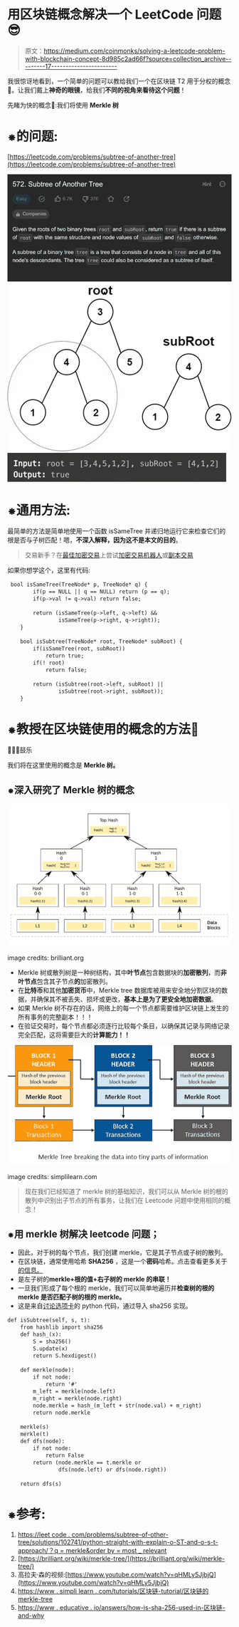 # 用区块链概念解决一个 LeetCode 问题😎

> 原文：<https://medium.com/coinmonks/solving-a-leetcode-problem-with-blockchain-concept-8d985c2ad66f?source=collection_archive---------17----------------------->

我很惊讶地看到，一个简单的问题可以教给我们一个在区块链 T2 用于分权的概念🤯。让我们戴上**神奇的眼镜**，给我们**不同的视角来看待这个问题**！

先睹为快的概念🤫:我们将使用 **Merkle 树**

# ⁕的问题:

[https://leetcode.com/problems/subtree-of-another-tree](https://leetcode.com/problems/subtree-of-another-tree)

![](img/04a514ebdfb1954805e721a3486b6710.png)![](img/4bf49b29ca47b623fedde293334a97fa.png)![](img/cebaa749f38a8f3b366a169a9c58b850.png)

# ⁕通用方法:

最简单的方法是简单地使用一个函数 isSameTree 并递归地运行它来检查它们的根是否与子树匹配！嗯，**不深入解释，因为这不是本文的目的**。

> 交易新手？在[最佳加密交易](/coinmonks/crypto-exchange-dd2f9d6f3769)上尝试[加密交易机器人](/coinmonks/crypto-trading-bot-c2ffce8acb2a)或[副本交易](/coinmonks/top-10-crypto-copy-trading-platforms-for-beginners-d0c37c7d698c)

如果你想学这个，这里有代码:

```
 bool isSameTree(TreeNode* p, TreeNode* q) {
        if(p == NULL || q == NULL) return (p == q);
        if(p->val != q->val) return false;

        return (isSameTree(p->left, q->left) && 
                isSameTree(p->right, q->right));
    }

    bool isSubtree(TreeNode* root, TreeNode* subRoot) {
        if(isSameTree(root, subRoot)) 
            return true;
        if(! root) 
            return false;

        return (isSubtree(root->left, subRoot) ||
                isSubtree(root->right, subRoot));
    }
```

# ⁕教授在区块链使用的概念的方法💙

🥁🥁🥁鼓乐

我们将在这里使用的概念是 **Merkle 树。**

## ⁕深入研究了 Merkle 树的概念

![](img/3c6fb220af328370a790d9ccab71b7ad.png)

image credits: brilliant.org

*   Merkle 树或散列树是一种树结构，其中**叶节点**包含数据块的**加密散列**，而**非叶节点**包含其子节点**的**加密散列。
*   在**比特币**和其他**加密货币**中，Merkle tree 数据库被用来安全地分割区块的数据，并确保其不被丢失、损坏或更改，**基本上是为了更安全地加密数据**。
*   如果 Merkle 树不存在的话，网络上的每一个节点都需要维护区块链上发生的所有事务的完整副本！！！
*   在验证交易时，每个节点都必须逐行比较每个条目，以确保其记录与网络记录完全匹配，这将需要巨大的**计算能力！！**

![](img/4617e58db7c9d3b5db6a2ce0cd60494c.png)

image credits: simplilearn.com

> 现在我们已经知道了 merkle 树的基础知识，我们可以从 Merkle 树的根的散列中识别出子节点的所有事务，让我们在 Leetcode 问题中使用相同的概念！

## ⁕用 merkle 树解决 leetcode 问题；

*   因此，对于树的每个节点，我们创建 merkle，它是其子节点或子树的散列。
*   在区块链，通常使用哈希 **SHA256** ，这是一个**密码**哈希。点击查看更多关于[的信息。](https://www.educative.io/answers/how-is-sha-256-used-in-blockchain-and-why)
*   是左子树的**merkle+根的值+右子树的 merkle 的串联！**
*   一旦我们形成了每个根的 merkle，我们可以简单地遍历并**检查树的根的 merkle 是否匹配子树的根的 merkle。**
*   这是来自[讨论选项卡](https://leetcode.com/problems/subtree-of-another-tree/solutions/102741/python-straightforward-with-explanation-o-st-and-o-s-t-approaches/?q=merkle&orderBy=most_relevant)的 python 代码，通过导入 sha256 实现。

```
def isSubtree(self, s, t):
    from hashlib import sha256
    def hash_(x):
        S = sha256()
        S.update(x)
        return S.hexdigest()

    def merkle(node):
        if not node:
            return '#'
        m_left = merkle(node.left)
        m_right = merkle(node.right)
        node.merkle = hash_(m_left + str(node.val) + m_right)
        return node.merkle

    merkle(s)
    merkle(t)
    def dfs(node):
        if not node:
            return False
        return (node.merkle == t.merkle or 
                dfs(node.left) or dfs(node.right))

    return dfs(s)
```

# ⁕参考:

1.  [https://leet code . com/problems/subtree-of-other-tree/solutions/102741/python-straight-with-explain-o-ST-and-o-s-t-approach/？q = merkle&order by = most _ relevant](https://leetcode.com/problems/subtree-of-another-tree/solutions/102741/python-straightforward-with-explanation-o-st-and-o-s-t-approaches/?q=merkle&orderBy=most_relevant)
2.  [https://brilliant.org/wiki/merkle-tree/](https://brilliant.org/wiki/merkle-tree/)
3.  高拉夫·森的视频:[https://www.youtube.com/watch?v=qHMLy5JjbjQ](https://www.youtube.com/watch?v=qHMLy5JjbjQ)
4.  [https://www . simpli learn . com/tutorials/区块链-tutorial/区块链的 merkle-tree](https://www.simplilearn.com/tutorials/blockchain-tutorial/merkle-tree-in-blockchain)
5.  [https://www . educative . io/answers/how-is-sha-256-used-in-区块链-and-why](https://www.educative.io/answers/how-is-sha-256-used-in-blockchain-and-why)